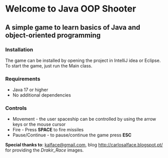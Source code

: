 # Welcome to Java OOP Shooter
## A simple game to learn basics of Java and object-oriented programming

### Installation
The game can be installed by opening the project in IntelliJ idea or Eclipse. To start the game, just run the
Main class.

### Requirements
* Java 17 or higher
* No additional dependencies

### Controls
* Movement - the user spaceship can be controlled by using the arrow keys or the mouse cursor
* Fire - Press **SPACE** to fire missiles
* Pause/Continue - to pause/continue the game press **ESC**


**Special thanks to**:
kalface@gmail.com,
blog http://carlosalface.blogspot.pt/ for providing the _Drakir_Race_ images.